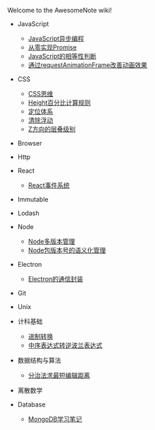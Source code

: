 Welcome to the AwesomeNote wiki!


+ JavaScript
    - [JavaScript异步编程](https://github.com/janeluck/AwesomeNote/wiki/JavaScript-Asynchronous-Programming)
    - [从零实现Promise](https://github.com/janeluck/AwesomeNote/wiki/Building-Promise-From-Scratch)
    - [JavaScript的相等性判断](https://github.com/janeluck/AwesomeNote/wiki/Equality-Comparisons-In-JavaScript)
    - [通过requestAnimationFrame改善动画效果](https://github.com/janeluck/AwesomeNote/wiki/Improving-Experience-By-RequestAnimationFrame)
   
+ CSS
    - [CSS思维](https://github.com/janeluck/AwesomeNote/wiki/Thinking-In-Css)
    - [Height百分比计算规则](https://github.com/janeluck/AwesomeNote/wiki/Height-By-Percentage)
    - [定位体系](https://github.com/janeluck/AwesomeNote/wiki/Display-Float-Position)
    - [清除浮动](https://github.com/janeluck/AwesomeNote/wiki/Clear-Float)
    - [Z方向的层叠级别](https://github.com/janeluck/AwesomeNote/wiki/Stack-Level)
<!--     - [ ] [常用布局]()
    - [ ] [font]()
    - [ ] [svg]() -->
+ Browser
+ Http
+ React
    - [React事件系统](https://github.com/janeluck/AwesomeNote/wiki/React-Event-System)
+ Immutable
+ Lodash
+ Node
    - [Node多版本管理](https://github.com/janeluck/AwesomeNote/wiki/Node-Version-Management)
    - [Node包版本号的语义化管理](https://github.com/janeluck/AwesomeNote/wiki/Node-Package-Version)
+ Electron
    - [Electron的通信封装](https://github.com/janeluck/AwesomeNote/wiki/Communication-In-Electron)
+ Git
+ Unix
+ 计科基础
  - [进制转换](https://github.com/janeluck/AwesomeNote/wiki/Number-System-Conversion)
  - [中序表达式转逆波兰表达式](https://github.com/janeluck/AwesomeNote/wiki/Conversion-Of-Infix-Expressions-To-Postfix)
+ 数据结构与算法
  - [分治法求最短编辑距离](https://github.com/janeluck/AwesomeNote/wiki/A-Divide-And-Conquer-Procedure-For-Finding-Minimum-Edit-distance)
  
+ 离散数学
+ Database
  - [MongoDB学习笔记](https://github.com/janeluck/AwesomeNote/wiki/Learning-MongoDB)

